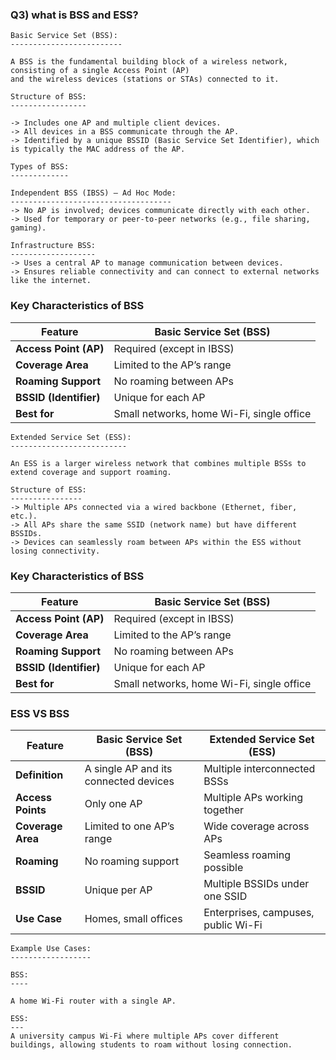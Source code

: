 ### Q3) what is BSS and ESS? 

```
Basic Service Set (BSS):
-------------------------

A BSS is the fundamental building block of a wireless network, consisting of a single Access Point (AP)
and the wireless devices (stations or STAs) connected to it.

Structure of BSS:
-----------------

-> Includes one AP and multiple client devices.
-> All devices in a BSS communicate through the AP.
-> Identified by a unique BSSID (Basic Service Set Identifier), which is typically the MAC address of the AP.

Types of BSS:
-------------

Independent BSS (IBSS) – Ad Hoc Mode:
------------------------------------
-> No AP is involved; devices communicate directly with each other.
-> Used for temporary or peer-to-peer networks (e.g., file sharing, gaming).

Infrastructure BSS:
-------------------
-> Uses a central AP to manage communication between devices.
-> Ensures reliable connectivity and can connect to external networks like the internet.

```
### Key Characteristics of BSS

| Feature             | Basic Service Set (BSS) |
|---------------------|------------------------|
| **Access Point (AP)** | Required (except in IBSS) |
| **Coverage Area**   | Limited to the AP’s range |
| **Roaming Support** | No roaming between APs |
| **BSSID (Identifier)** | Unique for each AP |
| **Best for**        | Small networks, home Wi-Fi, single office |

```
Extended Service Set (ESS):
--------------------------

An ESS is a larger wireless network that combines multiple BSSs to extend coverage and support roaming.

Structure of ESS:
----------------
-> Multiple APs connected via a wired backbone (Ethernet, fiber, etc.).
-> All APs share the same SSID (network name) but have different BSSIDs.
-> Devices can seamlessly roam between APs within the ESS without losing connectivity.

```

### Key Characteristics of BSS

| Feature             | Basic Service Set (BSS) |
|---------------------|------------------------|
| **Access Point (AP)** | Required (except in IBSS) |
| **Coverage Area**   | Limited to the AP’s range |
| **Roaming Support** | No roaming between APs |
| **BSSID (Identifier)** | Unique for each AP |
| **Best for**        | Small networks, home Wi-Fi, single office |


### ESS VS BSS 


| Feature              | Basic Service Set (BSS)                  | Extended Service Set (ESS)           |
|----------------------|---------------------------------|----------------------------------|
| **Definition**       | A single AP and its connected devices | Multiple interconnected BSSs |
| **Access Points**    | Only one AP                           | Multiple APs working together |
| **Coverage Area**    | Limited to one AP’s range            | Wide coverage across APs |
| **Roaming**         | No roaming support                    | Seamless roaming possible |
| **BSSID**           | Unique per AP                         | Multiple BSSIDs under one SSID |
| **Use Case**        | Homes, small offices                 | Enterprises, campuses, public Wi-Fi |

```
Example Use Cases:
------------------

BSS:
---- 

A home Wi-Fi router with a single AP.

ESS:
---
A university campus Wi-Fi where multiple APs cover different buildings, allowing students to roam without losing connection.

```
